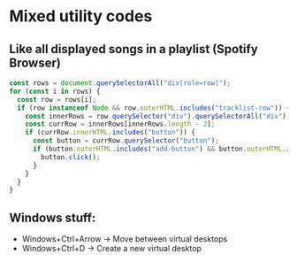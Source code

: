 # Mixed utility codes

## Like all displayed songs in a playlist (Spotify Browser)
``` js
const rows = document.querySelectorAll("div[role=row]");
for (const i in rows) {
  const row = rows[i];
  if (row instanceof Node && row.outerHTML.includes("tracklist-row")) {
    const innerRows = row.querySelector("div").querySelectorAll("div");
    const currRow = innerRows[innerRows.length - 2];
    if (currRow.innerHTML.includes("button")) {
      const button = currRow.querySelector("button");
      if (button.outerHTML.includes("add-button") && button.outerHTML.includes('aria-checked="false"')) {
        button.click();
      }
    }
  }
}
```

## Windows stuff:
- Windows+Ctrl+Arrow -> Move between virtual desktops
- Windows+Ctrl+D -> Create a new virtual desktop
